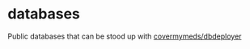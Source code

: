 # databases
Public databases that can be stood up with [covermymeds/dbdeployer](https://github.com/covermymeds/dbdeployer)
